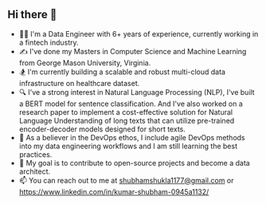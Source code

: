 ## Hi there 👋

- 👨‍💻 I'm a Data Engineer with 6+ years of experience, currently working in a fintech industry.
- ✍ I've done my Masters in Computer Science and Machine Learning from George Mason University, Virginia.
- 🏂 I'm currently building a scalable and robust multi-cloud data infrastructure on healthcare dataset.
- 🔍 I've a strong interest in Natural Language Processing (NLP), I've built a BERT model for sentence classification. And I've also worked on a research paper to implement a cost-effective solution for Natural Language Understanding of long texts that can utilize pre-trained encoder-decoder models designed for short texts.
- 🔧 As a believer in the DevOps ethos, I include agile DevOps methods into my data engineering workflows and I am still learning the best practices. 
- 🎯 My goal is to contribute to open-source projects and become a data architect.
- 📫 You can reach out to me at shubhamshukla1177@gmail.com or https://www.linkedin.com/in/kumar-shubham-0945a1132/

<!--
**shubhamshukla1177/shubhamshukla1177** is a ✨ _special_ ✨ repository because its `README.md` (this file) appears on your GitHub profile.

Here are some ideas to get you started:

- 🔭 I’m currently working on ...
- 🌱 I’m currently learning ...
- 👯 I’m looking to collaborate on ...
- 🤔 I’m looking for help with ...
- 💬 Ask me about ...
- 📫 How to reach me: ...
- 😄 Pronouns: ...
- ⚡ Fun fact: ...
-->
